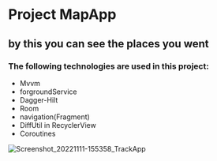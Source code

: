 # Project MapApp
## by this you can see the places you went 
### The following technologies are used in this project:
+ Mvvm
+ forgroundService
+ Dagger-Hilt
+ Room
+ navigation(Fragment)
+ DiffUtil in RecyclerView
+ Coroutines

![Screenshot_20221111-155358_TrackApp](https://user-images.githubusercontent.com/74426462/201340529-8ef4f1d6-790b-417b-80e6-4f1becdd7d68.jpg)

